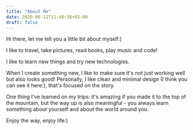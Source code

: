 ```yaml
---
title: "About Me"
date: 2020-06-12T11:40:38+03:00
draft: false
---
```


Hi there, let me tell you a little bit about myself:)

I like to travel, take pictures, read books, play music and code!

I like to learn new things and try new technologies. 

When I create something new, I like to make sure it's not just working well but also looks good!
Personally, I like clean and minimal design (I think you can see it here:), that's focused on the story. 

One thing I've learned on my trips: it's amazing if you made it to the top of the mountain, but the way up is also meaningful - you always learn something about yourself and about the world around you.

Enjoy the way, enjoy life:)


